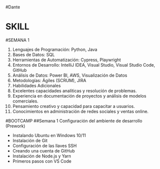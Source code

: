 #Dante
# SKILL
#SEMANA 1
1. Lenguajes de Programación: Python, Java
1. Bases de Datos: SQL
1. Herramientas de Automatización: Cypress, Playwright
1. Entornos de Desarrollo: IntelliJ IDEA, Visual Studio, Visual Studio Code, GitHub
1. Análisis de Datos: Power BI, AWS, Visualización de Datos
1. Metodologías: Ágiles (SCRUM), JIRA
1. Habilidades Adicionales
1. Excelentes capacidades analíticas y resolución de problemas.
1. Experiencia en documentación de proyectos y análisis de modelos comerciales.
1. Pensamiento creativo y capacidad para capacitar a usuarios.
1. Conocimientos en administración de redes sociales y ventas online.


#BOOTCAMP
##Semana 1 
Configuración del ambiente de desarrollo (Prework)
- Instalando Ubuntu en Windows 10/11
- Instalación de Git
- Configuración de las llaves SSH
- Creando una cuenta de GitHub
- Instalación de Node.js y Yarn
- Primeros pasos con VS Code